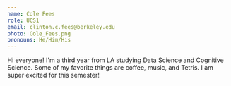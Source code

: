 ```yaml
---
name: Cole Fees
role: UCS1
email: clinton.c.fees@berkeley.edu
photo: Cole_Fees.png
pronouns: He/Him/His
---
```

Hi everyone! I'm a third year from LA studying Data Science and Cognitive Science. Some of my favorite things are coffee, music, and Tetris. I am super excited for this semester!